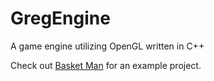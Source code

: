 # GregEngine
A game engine utilizing OpenGL written in C++

Check out [Basket Man](https://github.com/adudewithapc/BasketMan) for an example project.